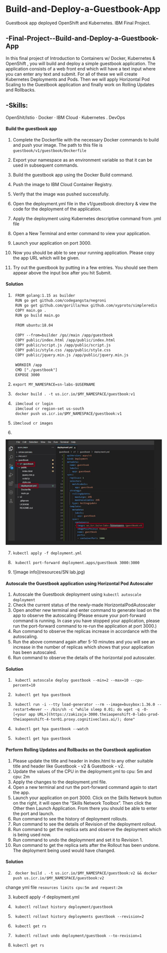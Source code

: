 # Build-and-Deploy-a-Guestbook-App
Guestbook app deployed OpenShift and Kubernetes. IBM Final Project.

## -Final-Project--Build-and-Deploy-a-Guestbook-App

In this final project of Introduction to Containers w/ Docker, Kubernetes & OpenShift , you will build and deploy a simple guestbook application. The application consists of a web front end which will have a text input where you can enter any text and submit. For all of these we will create Kubernetes Deployments and Pods. Then we will apply Horizontal Pod Scaling to the Guestbook application and finally work on Rolling Updates and Rollbacks.

## -Skills:
OpenShit/Istio · Docker · IBM Cloud · Kubernetes . DevOps

####  Build the guestbook app
1. Complete the Dockerfile with the necessary Docker commands to build and push your image. The path to this file is `guestbook/v1/guestbook/Dockerfile`

2. Export your namespace as an environment variable so that it can be used in subsequent commands.
3. Build the guestbook app using the Docker Build command.
4. Push the image to IBM Cloud Container Registry.
5. Verify that the image was pushed successfully.
6. Open the deployment.yml file in the v1/guestbook directory & view the code for the deployment of the application.
7. Apply the deployment using Kubernetes descriptive command from .yml file
8. Open a New Terminal and enter command to view your application.
9. Launch your application on port 3000.
10. Now you should be able to see your running application. Please copy the app URL which will be given.
11. Try out the guestbook by putting in a few entries. You should see them appear above the input box after you hit Submit.

####  Solution 
1. 
        FROM golang:1.15 as builder
        RUN go get github.com/codegangsta/negroni
        RUN go get github.com/gorilla/mux github.com/xyproto/simpleredis
        COPY main.go .
        RUN go build main.go

        FROM ubuntu:18.04

        COPY --from=builder /go//main /app/guestbook
        COPY public/index.html /app/public/index.html
        COPY public/script.js /app/public/script.js
        COPY public/style.css /app/public/style.css
        COPY public/jquery.min.js /app/public/jquery.min.js

        WORKDIR /app
        CMD ["./guestbook"]
        EXPOSE 3000

2. 
       export MY_NAMESPACE=sn-labs-$USERNAME

3. 
        docker build . -t us.icr.io/$MY_NAMESPACE/guestbook:v1

4. 
        ibmcloud cr login
        ibmcloud cr region-set us-south
        docker push us.icr.io/$MY_NAMESPACE/guestbook:v1

5. 
       ibmcloud cr images

6. 
  ![image info](resources/deployment.jpg)

7. 
       kubectl apply -f deployment.yml

8. 
        kubectl port-forward deployment.apps/guestbook 3000:3000

10. 
    ![image info](resources/SN lab.jpg)
####  Autoscale the Guestbook application using Horizontal Pod Autoscaler
1. Autoscale the Guestbook deployment using `kubectl autoscale deployment`
2. Check the current status of the newly-made HorizontalPodAutoscaler
3. Open another new terminal and enter command to generate load on the app to observe the autoscaling (Please ensure your port-forward command is running. In case you have stopped your application, please run the port-forward command to re-run the application at port 3000.)
4. Run command to observe the replicas increase in accordance with the autoscaling.
5. Run the above command again after 5-10 minutes and you will see an increase in the number of replicas which shows that your application has been autoscaled.
6. Run command to observe the details of the horizontal pod autoscaler.
  
#### Solution
1. 
        kubectl autoscale deploy guestbook --min=2 --max=10 --cpu-percent=10
2. 
        kubectl get hpa guestbook

3. 
        kubectl run -i --tty load-generator --rm --image=busybox:1.36.0 --restart=Never -- /bin/sh -c "while sleep 0.01; do wget -q -O- [<your app URL>](https://zakizaja-3000.theiaopenshift-0-labs-prod-theiaopenshift-4-tor01.proxy.cognitiveclass.ai/); done"

4. 
        kubectl get hpa guestbook --watch

6. 
        kubectl get hpa guestbook

#### Perform Rolling Updates and Rollbacks on the Guestbook application
1. Please update the title and header in index.html to any other suitable title and header like <Your name> Guestbook - v2 & Guestbook - v2.
2. Update the values of the CPU in the deployment.yml to cpu: 5m and cpu: 2m 
3. Apply the changes to the deployment.yml file.
4. Open a new terminal and run the port-forward command again to start the app.
5. Launch your application on port 3000. Click on the Skills Network button on the right, it will open the “Skills Network Toolbox”. Then click the Other then Launch Application. From there you should be able to enter the port and launch.
6. Run command to see the history of deployment rollouts.
7. Run command to see the details of Revision of the deployment rollout.
8. Run command to get the replica sets and observe the deployment which is being used now.
9. Run command to undo the deploymnent and set it to Revision 1.
10. Run command to get the replica sets after the Rollout has been undone. The deployment being used would have changed.

#### Solution
2. 
        docker build . -t us.icr.io/$MY_NAMESPACE/guestbook:v2 && docker push us.icr.io/$MY_NAMESPACE/guestbook:v2

change  yml file `resources limits cpu:5m and request:2m`

3. 
    kubectl apply -f deployment.yml

6. 
        kubectl rollout history deployment/guestbook
7. 
        kubectl rollout history deployments guestbook --revision=2
8. 
        kubectl get rs
9. 
        kubectl rollout undo deployment/guestbook --to-revision=1
10. 
        kubectl get rs